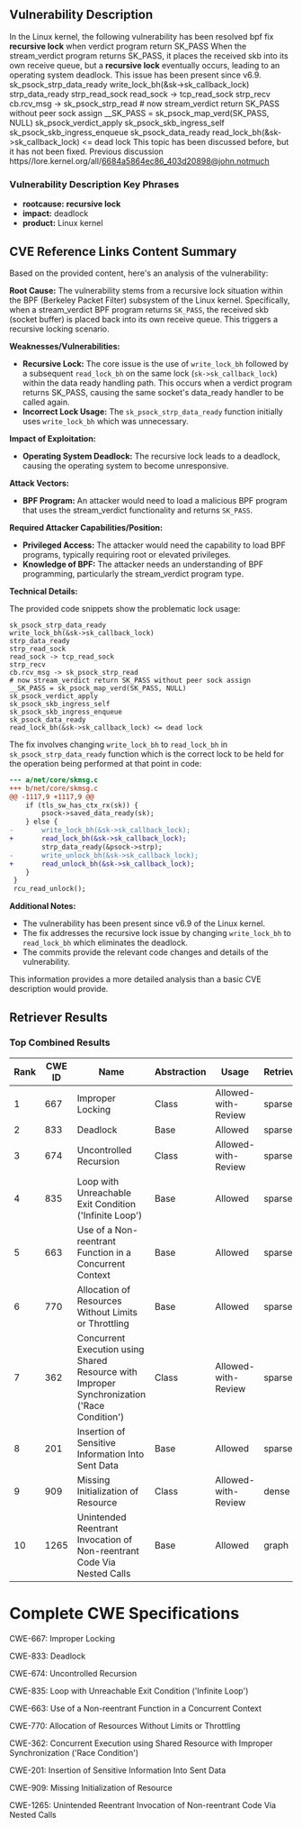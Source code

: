 ## Vulnerability Description
In the Linux kernel, the following vulnerability has been resolved bpf fix **recursive lock** when verdict program return SK_PASS When the stream_verdict program returns SK_PASS, it places the received skb into its own receive queue, but a **recursive lock** eventually occurs, leading to an operating system deadlock. This issue has been present since v6.9. sk_psock_strp_data_ready write_lock_bh(&sk->sk_callback_lock) strp_data_ready strp_read_sock read_sock -> tcp_read_sock strp_recv cb.rcv_msg -> sk_psock_strp_read # now stream_verdict return SK_PASS without peer sock assign __SK_PASS = sk_psock_map_verd(SK_PASS, NULL) sk_psock_verdict_apply sk_psock_skb_ingress_self sk_psock_skb_ingress_enqueue sk_psock_data_ready read_lock_bh(&sk->sk_callback_lock) <= dead lock This topic has been discussed before, but it has not been fixed. Previous discussion https//lore.kernel.org/all/6684a5864ec86_403d20898@john.notmuch

### Vulnerability Description Key Phrases
- **rootcause:** **recursive lock**
- **impact:** deadlock
- **product:** Linux kernel

## CVE Reference Links Content Summary
Based on the provided content, here's an analysis of the vulnerability:

**Root Cause:**
The vulnerability stems from a recursive lock situation within the BPF (Berkeley Packet Filter) subsystem of the Linux kernel. Specifically, when a stream_verdict BPF program returns `SK_PASS`, the received skb (socket buffer) is placed back into its own receive queue. This triggers a recursive locking scenario.

**Weaknesses/Vulnerabilities:**
-   **Recursive Lock:** The core issue is the use of `write_lock_bh` followed by a subsequent `read_lock_bh` on the same lock (`sk->sk_callback_lock`) within the data ready handling path. This occurs when a verdict program returns SK_PASS, causing the same socket's data_ready handler to be called again.
-   **Incorrect Lock Usage:** The `sk_psock_strp_data_ready` function initially uses `write_lock_bh` which was unnecessary.

**Impact of Exploitation:**
-   **Operating System Deadlock:** The recursive lock leads to a deadlock, causing the operating system to become unresponsive.

**Attack Vectors:**
-   **BPF Program:** An attacker would need to load a malicious BPF program that uses the stream_verdict functionality and returns `SK_PASS`.

**Required Attacker Capabilities/Position:**
-   **Privileged Access:** The attacker would need the capability to load BPF programs, typically requiring root or elevated privileges.
-   **Knowledge of BPF:** The attacker needs an understanding of BPF programming, particularly the stream_verdict program type.

**Technical Details:**

The provided code snippets show the problematic lock usage:

```
sk_psock_strp_data_ready
write_lock_bh(&sk->sk_callback_lock)
strp_data_ready
strp_read_sock
read_sock -> tcp_read_sock
strp_recv
cb.rcv_msg -> sk_psock_strp_read
# now stream_verdict return SK_PASS without peer sock assign
__SK_PASS = sk_psock_map_verd(SK_PASS, NULL)
sk_psock_verdict_apply
sk_psock_skb_ingress_self
sk_psock_skb_ingress_enqueue
sk_psock_data_ready
read_lock_bh(&sk->sk_callback_lock) <= dead lock
```

The fix involves changing `write_lock_bh` to `read_lock_bh` in `sk_psock_strp_data_ready` function which is the correct lock to be held for the operation being performed at that point in code:

```diff
--- a/net/core/skmsg.c
+++ b/net/core/skmsg.c
@@ -1117,9 +1117,9 @@
 	if (tls_sw_has_ctx_rx(sk)) {
 		psock->saved_data_ready(sk);
 	} else {
-		write_lock_bh(&sk->sk_callback_lock);
+		read_lock_bh(&sk->sk_callback_lock);
 		strp_data_ready(&psock->strp);
-		write_unlock_bh(&sk->sk_callback_lock);
+		read_unlock_bh(&sk->sk_callback_lock);
 	}
 }
 rcu_read_unlock();
```
**Additional Notes:**
*   The vulnerability has been present since v6.9 of the Linux kernel.
*   The fix addresses the recursive lock issue by changing `write_lock_bh` to `read_lock_bh` which eliminates the deadlock.
*   The commits provide the relevant code changes and details of the vulnerability.

This information provides a more detailed analysis than a basic CVE description would provide.

## Retriever Results

### Top Combined Results

| Rank | CWE ID | Name | Abstraction | Usage  | Retrievers | Individual Scores |
|------|--------|------|-------------|-------|------------|-------------------|
| 1 | 667 | Improper Locking | Class | Allowed-with-Review | sparse | 0.382 |
| 2 | 833 | Deadlock | Base | Allowed | sparse | 0.346 |
| 3 | 674 | Uncontrolled Recursion | Class | Allowed-with-Review | sparse | 0.316 |
| 4 | 835 | Loop with Unreachable Exit Condition ('Infinite Loop') | Base | Allowed | sparse | 0.307 |
| 5 | 663 | Use of a Non-reentrant Function in a Concurrent Context | Base | Allowed | sparse | 0.306 |
| 6 | 770 | Allocation of Resources Without Limits or Throttling | Base | Allowed | sparse | 0.303 |
| 7 | 362 | Concurrent Execution using Shared Resource with Improper Synchronization ('Race Condition') | Class | Allowed-with-Review | sparse | 0.295 |
| 8 | 201 | Insertion of Sensitive Information Into Sent Data | Base | Allowed | sparse | 0.285 |
| 9 | 909 | Missing Initialization of Resource | Class | Allowed-with-Review | dense | 0.507 |
| 10 | 1265 | Unintended Reentrant Invocation of Non-reentrant Code Via Nested Calls | Base | Allowed | graph | 0.002 |



# Complete CWE Specifications

CWE-667: Improper Locking

CWE-833: Deadlock

CWE-674: Uncontrolled Recursion

CWE-835: Loop with Unreachable Exit Condition ('Infinite Loop')

CWE-663: Use of a Non-reentrant Function in a Concurrent Context

CWE-770: Allocation of Resources Without Limits or Throttling

CWE-362: Concurrent Execution using Shared Resource with Improper Synchronization ('Race Condition')

CWE-201: Insertion of Sensitive Information Into Sent Data

CWE-909: Missing Initialization of Resource

CWE-1265: Unintended Reentrant Invocation of Non-reentrant Code Via Nested Calls